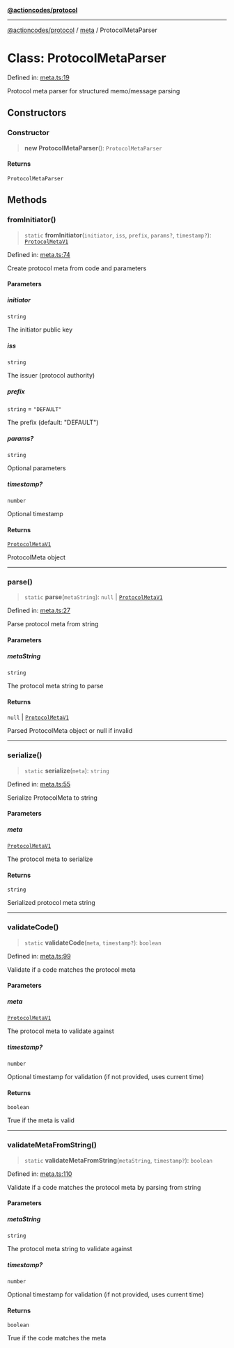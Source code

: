 [**@actioncodes/protocol**](../../README.md)

***

[@actioncodes/protocol](../../modules.md) / [meta](../README.md) / ProtocolMetaParser

# Class: ProtocolMetaParser

Defined in: [meta.ts:19](https://github.com/otaprotocol/actioncodes/blob/c724b443a380f5f43ae1dd1ddefb6b90efaa0aa5/src/meta.ts#L19)

Protocol meta parser for structured memo/message parsing

## Constructors

### Constructor

> **new ProtocolMetaParser**(): `ProtocolMetaParser`

#### Returns

`ProtocolMetaParser`

## Methods

### fromInitiator()

> `static` **fromInitiator**(`initiator`, `iss`, `prefix`, `params?`, `timestamp?`): [`ProtocolMetaV1`](../interfaces/ProtocolMetaV1.md)

Defined in: [meta.ts:74](https://github.com/otaprotocol/actioncodes/blob/c724b443a380f5f43ae1dd1ddefb6b90efaa0aa5/src/meta.ts#L74)

Create protocol meta from code and parameters

#### Parameters

##### initiator

`string`

The initiator public key

##### iss

`string`

The issuer (protocol authority)

##### prefix

`string` = `"DEFAULT"`

The prefix (default: "DEFAULT")

##### params?

`string`

Optional parameters

##### timestamp?

`number`

Optional timestamp

#### Returns

[`ProtocolMetaV1`](../interfaces/ProtocolMetaV1.md)

ProtocolMeta object

***

### parse()

> `static` **parse**(`metaString`): `null` \| [`ProtocolMetaV1`](../interfaces/ProtocolMetaV1.md)

Defined in: [meta.ts:27](https://github.com/otaprotocol/actioncodes/blob/c724b443a380f5f43ae1dd1ddefb6b90efaa0aa5/src/meta.ts#L27)

Parse protocol meta from string

#### Parameters

##### metaString

`string`

The protocol meta string to parse

#### Returns

`null` \| [`ProtocolMetaV1`](../interfaces/ProtocolMetaV1.md)

Parsed ProtocolMeta object or null if invalid

***

### serialize()

> `static` **serialize**(`meta`): `string`

Defined in: [meta.ts:55](https://github.com/otaprotocol/actioncodes/blob/c724b443a380f5f43ae1dd1ddefb6b90efaa0aa5/src/meta.ts#L55)

Serialize ProtocolMeta to string

#### Parameters

##### meta

[`ProtocolMetaV1`](../interfaces/ProtocolMetaV1.md)

The protocol meta to serialize

#### Returns

`string`

Serialized protocol meta string

***

### validateCode()

> `static` **validateCode**(`meta`, `timestamp?`): `boolean`

Defined in: [meta.ts:99](https://github.com/otaprotocol/actioncodes/blob/c724b443a380f5f43ae1dd1ddefb6b90efaa0aa5/src/meta.ts#L99)

Validate if a code matches the protocol meta

#### Parameters

##### meta

[`ProtocolMetaV1`](../interfaces/ProtocolMetaV1.md)

The protocol meta to validate against

##### timestamp?

`number`

Optional timestamp for validation (if not provided, uses current time)

#### Returns

`boolean`

True if the meta is valid

***

### validateMetaFromString()

> `static` **validateMetaFromString**(`metaString`, `timestamp?`): `boolean`

Defined in: [meta.ts:110](https://github.com/otaprotocol/actioncodes/blob/c724b443a380f5f43ae1dd1ddefb6b90efaa0aa5/src/meta.ts#L110)

Validate if a code matches the protocol meta by parsing from string

#### Parameters

##### metaString

`string`

The protocol meta string to validate against

##### timestamp?

`number`

Optional timestamp for validation (if not provided, uses current time)

#### Returns

`boolean`

True if the code matches the meta
